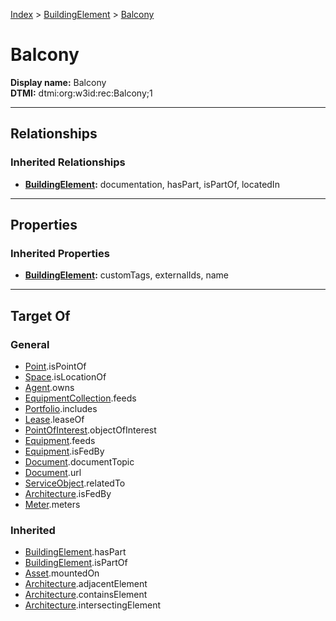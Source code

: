 [Index](../index.md) > [BuildingElement](BuildingElement.md) > [Balcony](#)
# Balcony

**Display name:** Balcony<br />
**DTMI:** dtmi:org:w3id:rec:Balcony;1

---

## Relationships

### Inherited Relationships
* **[BuildingElement](BuildingElement.md):** documentation, hasPart, isPartOf, locatedIn

---

## Properties

### Inherited Properties
* **[BuildingElement](BuildingElement.md):** customTags, externalIds, name

---

## Target Of
### General
* [Point](../Point/Point.md).isPointOf
* [Space](../Space/Space.md).isLocationOf
* [Agent](../Agent/Agent.md).owns
* [EquipmentCollection](../Collection/EquipmentCollection.md).feeds
* [Portfolio](../Collection/Portfolio.md).includes
* [Lease](../Event/Lease.md).leaseOf
* [PointOfInterest](../Information/PointOfInterest.md).objectOfInterest
* [Equipment](../Asset/Equipment/Equipment.md).feeds
* [Equipment](../Asset/Equipment/Equipment.md).isFedBy
* [Document](../Information/Document/Document.md).documentTopic
* [Document](../Information/Document/Document.md).url
* [ServiceObject](../Information/ServiceObject/ServiceObject.md).relatedTo
* [Architecture](../Space/Architecture/Architecture.md).isFedBy
* [Meter](../Asset/Equipment/Meter/Meter.md).meters
### Inherited
* [BuildingElement](BuildingElement.md).hasPart
* [BuildingElement](BuildingElement.md).isPartOf
* [Asset](../Asset/Asset.md).mountedOn
* [Architecture](../Space/Architecture/Architecture.md).adjacentElement
* [Architecture](../Space/Architecture/Architecture.md).containsElement
* [Architecture](../Space/Architecture/Architecture.md).intersectingElement
